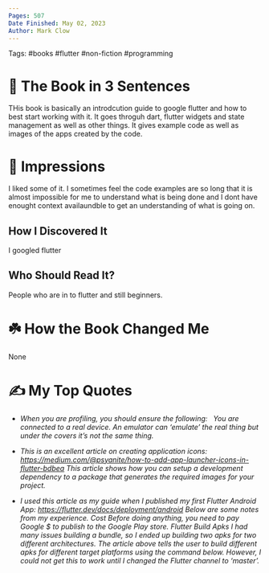 ```yaml
---
Pages: 507
Date Finished: May 02, 2023
Author: Mark Clow
---
```

Tags: #books #flutter #non-fiction #programming

# 🚀 The Book in 3 Sentences
THis book is basically an introdcution guide to google flutter and how to best start working with it. It goes throguh dart, flutter widgets and state management as well as other things. It gives example code as well as images of the apps created by the code. 

# 🎨 Impressions
I liked some of it. I sometimes feel the code examples are so long that it is almost impossible for me to understand what is being done and I dont have enought context availaundble to get an understanding of what is going on. 

## How I Discovered It
I googled flutter

## Who Should Read It?
People who are in to flutter and still beginners. 

# ☘️ How the Book Changed Me
None

# ✍️ My Top  Quotes

- *When you are profiling, you should ensure the following:   You are connected to a real device. An emulator can ‘emulate’ the real thing but under the covers it’s not the same thing.* 
 
- *This is an excellent article on creating application icons: https://medium.com/@psyanite/how-to-add-app-launcher-icons-in-flutter-bdbea This article shows how you can setup a development dependency to a package that generates the required images for your project.* 
 
- *I used this article as my guide when I published my first Flutter Android App: https://flutter.dev/docs/deployment/android Below are some notes from my experience. Cost Before doing anything, you need to pay Google $ to publish to the Google Play store. Flutter Build Apks I had many issues building a bundle, so I ended up building two apks for two different architectures. The article above tells the user to build different apks for different target platforms using the command below. However, I could not get this to work until I changed the Flutter channel to ‘master’.* 
 

